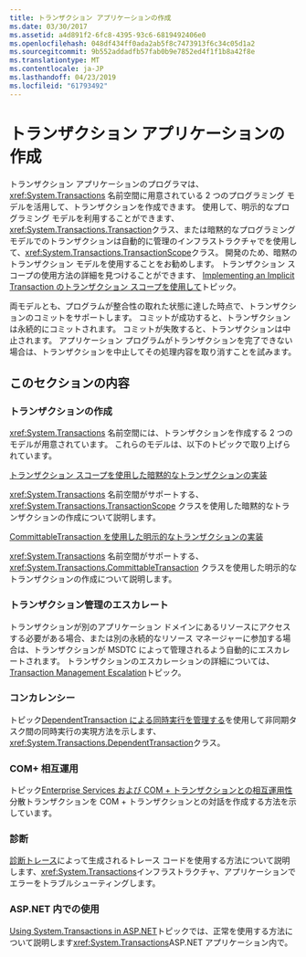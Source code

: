 ```yaml
---
title: トランザクション アプリケーションの作成
ms.date: 03/30/2017
ms.assetid: a4d891f2-6fc8-4395-93c6-6819492406e0
ms.openlocfilehash: 048df434ff0ada2ab5f8c7473913f6c34c05d1a2
ms.sourcegitcommit: 9b552addadfb57fab0b9e7852ed4f1f1b8a42f8e
ms.translationtype: MT
ms.contentlocale: ja-JP
ms.lasthandoff: 04/23/2019
ms.locfileid: "61793492"
---
```

# <a name="writing-a-transactional-application"></a>トランザクション アプリケーションの作成
トランザクション アプリケーションのプログラマは、<xref:System.Transactions> 名前空間に用意されている 2 つのプログラミング モデルを活用して、トランザクションを作成できます。 使用して、明示的なプログラミング モデルを利用することができます、<xref:System.Transactions.Transaction>クラス、または暗黙的なプログラミング モデルでのトランザクションは自動的に管理のインフラストラクチャでを使用して、<xref:System.Transactions.TransactionScope>クラス。 開発のため、暗黙のトランザクション モデルを使用することをお勧めします。 トランザクション スコープの使用方法の詳細を見つけることができます、 [Implementing an Implicit Transaction のトランザクション スコープを使用して](../../../../docs/framework/data/transactions/implementing-an-implicit-transaction-using-transaction-scope.md)トピック。  
  
 両モデルとも、プログラムが整合性の取れた状態に達した時点で、トランザクションのコミットをサポートします。 コミットが成功すると、トランザクションは永続的にコミットされます。 コミットが失敗すると、トランザクションは中止されます。 アプリケーション プログラムがトランザクションを完了できない場合は、トランザクションを中止してその処理内容を取り消すことを試みます。  
  
## <a name="in-this-section"></a>このセクションの内容  
  
### <a name="creating-a-transaction"></a>トランザクションの作成  
 <xref:System.Transactions> 名前空間には、トランザクションを作成する 2 つのモデルが用意されています。 これらのモデルは、以下のトピックで取り上げられています。  
  
 [トランザクション スコープを使用した暗黙的なトランザクションの実装](../../../../docs/framework/data/transactions/implementing-an-implicit-transaction-using-transaction-scope.md)  
  
 <xref:System.Transactions> 名前空間がサポートする、<xref:System.Transactions.TransactionScope> クラスを使用した暗黙的なトランザクションの作成について説明します。  
  
 [CommittableTransaction を使用した明示的なトランザクションの実装](../../../../docs/framework/data/transactions/implementing-an-explicit-transaction-using-committabletransaction.md)  
  
 <xref:System.Transactions> 名前空間がサポートする、<xref:System.Transactions.CommittableTransaction> クラスを使用した明示的なトランザクションの作成について説明します。  
  
### <a name="escalating-transaction-management"></a>トランザクション管理のエスカレート  
 トランザクションが別のアプリケーション ドメインにあるリソースにアクセスする必要がある場合、または別の永続的なリソース マネージャーに参加する場合は、トランザクションが MSDTC によって管理されるよう自動的にエスカレートされます。 トランザクションのエスカレーションの詳細については、 [Transaction Management Escalation](../../../../docs/framework/data/transactions/transaction-management-escalation.md)トピック。  
  
### <a name="concurrency"></a>コンカレンシー  
 トピック[DependentTransaction による同時実行を管理する](../../../../docs/framework/data/transactions/managing-concurrency-with-dependenttransaction.md)を使用して非同期タスク間の同時実行の実現方法を示します、<xref:System.Transactions.DependentTransaction>クラス。  
  
### <a name="com-interop"></a>COM+ 相互運用  
 トピック[Enterprise Services および COM + トランザクションとの相互運用性](../../../../docs/framework/data/transactions/interoperability-with-enterprise-services-and-com-transactions.md)分散トランザクションを COM + トランザクションとの対話を作成する方法を示しています。  
  
### <a name="diagnostics"></a>診断  
 [診断トレース](../../../../docs/framework/data/transactions/diagnostic-traces.md)によって生成されるトレース コードを使用する方法について説明します、<xref:System.Transactions>インフラストラクチャ、アプリケーションでエラーをトラブルシューティングします。  
  
### <a name="working-within-aspnet"></a>ASP.NET 内での使用  
 [Using System.Transactions in ASP.NET](../../../../docs/framework/data/transactions/using-system-transactions-in-aspnet.md)トピックでは、正常を使用する方法について説明します<xref:System.Transactions>ASP.NET アプリケーション内で。
